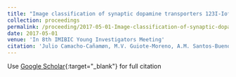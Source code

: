 ```yaml
---
title: "Image classification of synaptic dopamine transporters 123I-Ioflupane by machine learning techniques"
collection: proceedings
permalink: /proceeding/2017-05-01-Image-classification-of-synaptic-dopamine-transporters-123I-Ioflupane-by-machine-learning-techniques
date: 2017-05-01
venue: 'In 8th IMIBIC Young Investigators Meeting'
citation: 'Julio Camacho-Cañamøn, M.V. Guiote-Moreno, A.M. Santos-Bueno, E. Rodrıguez-Cceres, E. Carmona-Asenjo, J.A. Vallejo-Casas, Pedro Antonio Gutirrez, Csar Hervs-Martınez, &quot;Image classification of synaptic dopamine transporters 123I-Ioflupane by machine learning techniques.&quot; In 8th IMIBIC Young Investigators Meeting, 2017, Cørdoba, Spain, pp.88.'
---
```

Use [Google Scholar](https://scholar.google.com/scholar?q=Image+classification+of+synaptic+dopamine+transporters+123I+Ioflupane+by+machine+learning+techniques){:target="_blank"} for full citation